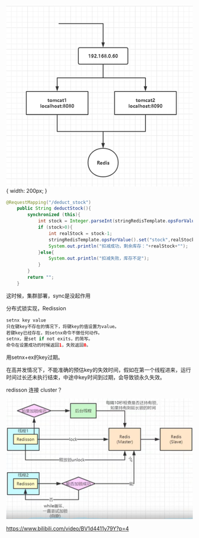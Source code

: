 ![image](../images/Snipaste_2022-05-06_00-52-54.png) { width: 200px; }
```java
@RequestMapping("/deduct_stock")
    public String deductStock(){
        synchronized (this){
            int stock = Integer.parseInt(stringRedisTemplate.opsForValue().get("stock"));
            if (stock>0){
                int realStock = stock-1;
                stringRedisTemplate.opsForValue().set("stock",realStock+"");
                System.out.println("扣减成功，剩余库存："+realStock+"");
            }else{
                System.out.println("扣减失败，库存不足");
            }
        }
        return "";
    }
```
这时候，集群部署，sync是没起作用

分布式锁实现，Redission
```java
setnx key value
只在键key不存在的情况下，将键key的值设置为value。
若键key已经存在，则setnx命令不做任何动作。
setnx，是set if not exits，的简写。
命令在设置成功的时候返回1，失败返回0。
```
用setnx+ex的key过期。

在高并发情况下，不能准确的预估key的失效时间，假如在第一个线程进来，运行时间过长还未执行结束，中途中key时间到过期，会导致锁永久失效。


redisson 连接 cluster？

![image](../images/Snipaste_2022-05-06_02-49-05.png)

https://www.bilibili.com/video/BV1d4411y79Y?p=4